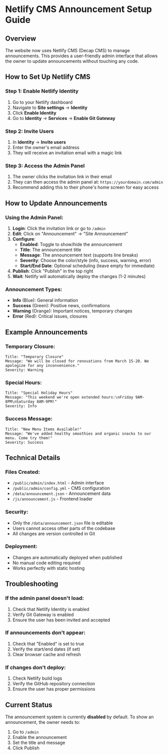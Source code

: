 # Netlify CMS Announcement Setup Guide

## Overview
The website now uses Netlify CMS (Decap CMS) to manage announcements. This provides a user-friendly admin interface that allows the owner to update announcements without touching any code.

## How to Set Up Netlify CMS

### Step 1: Enable Netlify Identity
1. Go to your Netlify dashboard
2. Navigate to **Site settings** → **Identity**
3. Click **Enable Identity**
4. Go to **Identity** → **Services** → **Enable Git Gateway**

### Step 2: Invite Users
1. In **Identity** → **Invite users**
2. Enter the owner's email address
3. They will receive an invitation email with a magic link

### Step 3: Access the Admin Panel
1. The owner clicks the invitation link in their email
2. They can then access the admin panel at: `https://yourdomain.com/admin`
3. Recommend adding this to their phone's home screen for easy access

## How to Update Announcements

### Using the Admin Panel:
1. **Login**: Click the invitation link or go to `/admin`
2. **Edit**: Click on "Announcement" → "Site Announcement"
3. **Configure**:
   - **Enabled**: Toggle to show/hide the announcement
   - **Title**: The announcement title
   - **Message**: The announcement text (supports line breaks)
   - **Severity**: Choose the color/style (info, success, warning, error)
   - **Start/End Date**: Optional scheduling (leave empty for immediate)
4. **Publish**: Click "Publish" in the top right
5. **Wait**: Netlify will automatically deploy the changes (1-2 minutes)

### Announcement Types:
- **Info** (Blue): General information
- **Success** (Green): Positive news, confirmations
- **Warning** (Orange): Important notices, temporary changes
- **Error** (Red): Critical issues, closures

## Example Announcements

### Temporary Closure:
```
Title: "Temporary Closure"
Message: "We will be closed for renovations from March 15-20. We apologize for any inconvenience."
Severity: Warning
```

### Special Hours:
```
Title: "Special Holiday Hours"
Message: "This weekend we're open extended hours:\nFriday 9AM-8PM\nSaturday 8AM-9PM!"
Severity: Info
```

### Success Message:
```
Title: "New Menu Items Available!"
Message: "We've added healthy smoothies and organic snacks to our menu. Come try them!"
Severity: Success
```

## Technical Details

### Files Created:
- `/public/admin/index.html` - Admin interface
- `/public/admin/config.yml` - CMS configuration
- `/data/announcement.json` - Announcement data
- `/js/announcement.js` - Frontend loader

### Security:
- Only the `/data/announcement.json` file is editable
- Users cannot access other parts of the codebase
- All changes are version controlled in Git

### Deployment:
- Changes are automatically deployed when published
- No manual code editing required
- Works perfectly with static hosting

## Troubleshooting

### If the admin panel doesn't load:
1. Check that Netlify Identity is enabled
2. Verify Git Gateway is enabled
3. Ensure the user has been invited and accepted

### If announcements don't appear:
1. Check that "Enabled" is set to true
2. Verify the start/end dates (if set)
3. Clear browser cache and refresh

### If changes don't deploy:
1. Check Netlify build logs
2. Verify the GitHub repository connection
3. Ensure the user has proper permissions

## Current Status
The announcement system is currently **disabled** by default. To show an announcement, the owner needs to:
1. Go to `/admin`
2. Enable the announcement
3. Set the title and message
4. Click Publish
